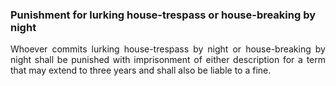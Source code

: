 ### Punishment for lurking house-trespass or house-breaking by night
<div style="text-align: justify">

Whoever commits lurking house-trespass by night or house-breaking by night shall be punished with imprisonment of either description for a term that may extend to three years and shall also be liable to a fine.

</div>
